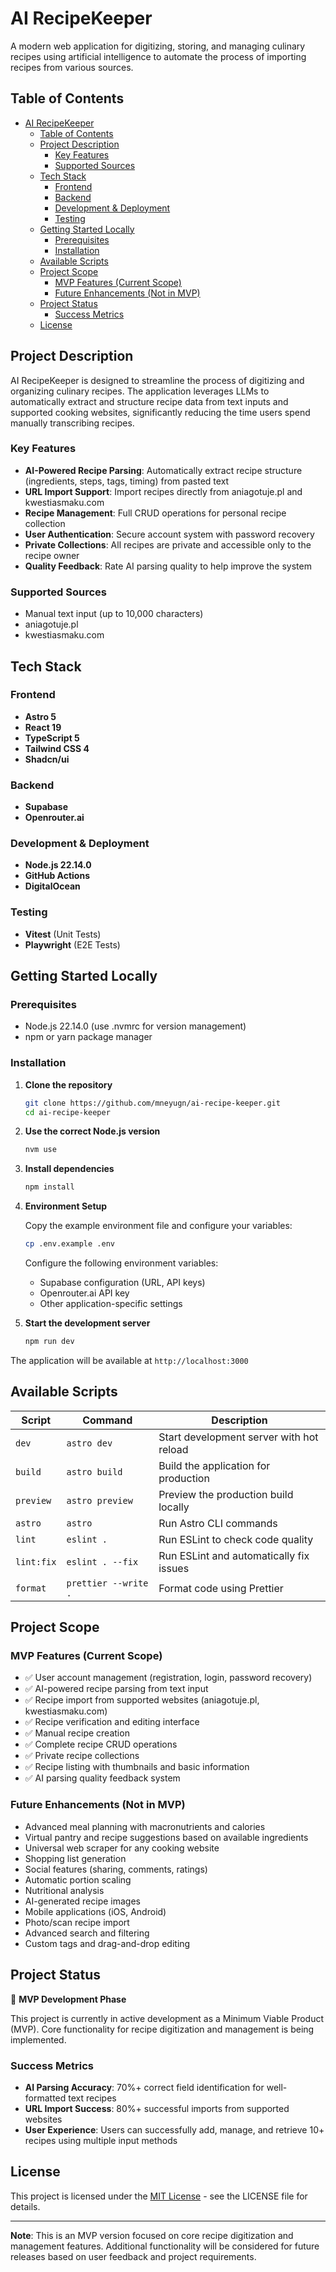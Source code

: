 # AI RecipeKeeper

A modern web application for digitizing, storing, and managing culinary recipes using artificial intelligence to automate the process of importing recipes from various sources.

## Table of Contents

- [AI RecipeKeeper](#ai-recipekeeper)
  - [Table of Contents](#table-of-contents)
  - [Project Description](#project-description)
    - [Key Features](#key-features)
    - [Supported Sources](#supported-sources)
  - [Tech Stack](#tech-stack)
    - [Frontend](#frontend)
    - [Backend](#backend)
    - [Development \& Deployment](#development--deployment)
    - [Testing](#testing)
  - [Getting Started Locally](#getting-started-locally)
    - [Prerequisites](#prerequisites)
    - [Installation](#installation)
  - [Available Scripts](#available-scripts)
  - [Project Scope](#project-scope)
    - [MVP Features (Current Scope)](#mvp-features-current-scope)
    - [Future Enhancements (Not in MVP)](#future-enhancements-not-in-mvp)
  - [Project Status](#project-status)
    - [Success Metrics](#success-metrics)
  - [License](#license)

## Project Description

AI RecipeKeeper is designed to streamline the process of digitizing and organizing culinary recipes. The application leverages LLMs to automatically extract and structure recipe data from text inputs and supported cooking websites, significantly reducing the time users spend manually transcribing recipes.

### Key Features

- **AI-Powered Recipe Parsing**: Automatically extract recipe structure (ingredients, steps, tags, timing) from pasted text
- **URL Import Support**: Import recipes directly from aniagotuje.pl and kwestiasmaku.com
- **Recipe Management**: Full CRUD operations for personal recipe collection
- **User Authentication**: Secure account system with password recovery
- **Private Collections**: All recipes are private and accessible only to the recipe owner
- **Quality Feedback**: Rate AI parsing quality to help improve the system

### Supported Sources

- Manual text input (up to 10,000 characters)
- aniagotuje.pl
- kwestiasmaku.com

## Tech Stack

### Frontend

- **Astro 5**
- **React 19**
- **TypeScript 5**
- **Tailwind CSS 4**
- **Shadcn/ui**

### Backend

- **Supabase**
- **Openrouter.ai**

### Development & Deployment

- **Node.js 22.14.0**
- **GitHub Actions**
- **DigitalOcean**

### Testing

- **Vitest** (Unit Tests)
- **Playwright** (E2E Tests)

## Getting Started Locally

### Prerequisites

- Node.js 22.14.0 (use .nvmrc for version management)
- npm or yarn package manager

### Installation

1. **Clone the repository**

   ```bash
   git clone https://github.com/mneyugn/ai-recipe-keeper.git
   cd ai-recipe-keeper
   ```

2. **Use the correct Node.js version**

   ```bash
   nvm use
   ```

3. **Install dependencies**

   ```bash
   npm install
   ```

4. **Environment Setup**

   Copy the example environment file and configure your variables:

   ```bash
   cp .env.example .env
   ```

   Configure the following environment variables:

   - Supabase configuration (URL, API keys)
   - Openrouter.ai API key
   - Other application-specific settings

5. **Start the development server**
   ```bash
   npm run dev
   ```

The application will be available at `http://localhost:3000`

## Available Scripts

| Script     | Command              | Description                              |
| ---------- | -------------------- | ---------------------------------------- |
| `dev`      | `astro dev`          | Start development server with hot reload |
| `build`    | `astro build`        | Build the application for production     |
| `preview`  | `astro preview`      | Preview the production build locally     |
| `astro`    | `astro`              | Run Astro CLI commands                   |
| `lint`     | `eslint .`           | Run ESLint to check code quality         |
| `lint:fix` | `eslint . --fix`     | Run ESLint and automatically fix issues  |
| `format`   | `prettier --write .` | Format code using Prettier               |

## Project Scope

### MVP Features (Current Scope)

- ✅ User account management (registration, login, password recovery)
- ✅ AI-powered recipe parsing from text input
- ✅ Recipe import from supported websites (aniagotuje.pl, kwestiasmaku.com)
- ✅ Recipe verification and editing interface
- ✅ Manual recipe creation
- ✅ Complete recipe CRUD operations
- ✅ Private recipe collections
- ✅ Recipe listing with thumbnails and basic information
- ✅ AI parsing quality feedback system

### Future Enhancements (Not in MVP)

- Advanced meal planning with macronutrients and calories
- Virtual pantry and recipe suggestions based on available ingredients
- Universal web scraper for any cooking website
- Shopping list generation
- Social features (sharing, comments, ratings)
- Automatic portion scaling
- Nutritional analysis
- AI-generated recipe images
- Mobile applications (iOS, Android)
- Photo/scan recipe import
- Advanced search and filtering
- Custom tags and drag-and-drop editing

## Project Status

🚧 **MVP Development Phase**

This project is currently in active development as a Minimum Viable Product (MVP). Core functionality for recipe digitization and management is being implemented.

### Success Metrics

- **AI Parsing Accuracy**: 70%+ correct field identification for well-formatted text recipes
- **URL Import Success**: 80%+ successful imports from supported websites
- **User Experience**: Users can successfully add, manage, and retrieve 10+ recipes using multiple input methods

## License

This project is licensed under the [MIT License](LICENSE) - see the LICENSE file for details.

---

**Note**: This is an MVP version focused on core recipe digitization and management features. Additional functionality will be considered for future releases based on user feedback and project requirements.
